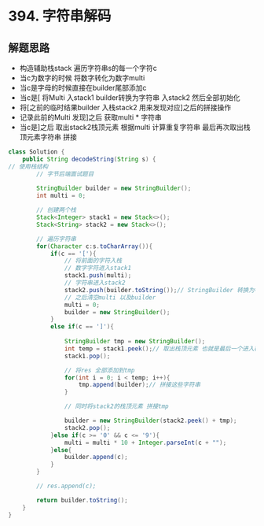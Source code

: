 # 394. 字符串解码


## 解题思路

* 构造辅助栈stack 遍历字符串s的每一个字符c
* 当c为数字的时候 将数字转化为数字multi
* 当c是字母的时候直接在builder尾部添加c
* 当c是[ 将Multi 入stack1  builder转换为字符串 入stack2  然后全部初始化
* 将[之前的临时结果builder 入栈stack2 用来发现对应]之后的拼接操作
* 记录此前的Multi 发现]之后  获取multi * 字符串
* 当c是]之后 取出stack2栈顶元素 根据multi 计算重复字符串 最后再次取出栈顶元素字符串 拼接




```JAVA
class Solution {
    public String decodeString(String s) {
// 使用栈结构
        // 字节后端面试题目
        
        StringBuilder builder = new StringBuilder();
        int multi = 0;

        // 创建两个栈
        Stack<Integer> stack1 = new Stack<>();
        Stack<String> stack2 = new Stack<>();

        // 遍历字符串
        for(Character c:s.toCharArray()){
            if(c == '['){
                // 将前面的字符入栈
                // 数字字符进入stack1
                stack1.push(multi);
                // 字符串进入stack2
                stack2.push(builder.toString());// StringBuilder 转换为字符串
                // 之后清空multi 以及builder
                multi = 0;
                builder = new StringBuilder();
            }
            else if(c == ']'){
                
                StringBuilder tmp = new StringBuilder();
                int temp = stack1.peek();// 取出栈顶元素 也就是最后一个进入栈的元素  也就是栈顶元素
                stack1.pop();

                // 将res 全部添加到tmp
                for(int i = 0; i < temp; i++){
                    tmp.append(builder);// 拼接这些字符串
                }

                // 同时将stack2的栈顶元素 拼接tmp

                builder = new StringBuilder(stack2.peek() + tmp);
                stack2.pop();
            }else if(c >= '0' && c <= '9'){
                multi = multi * 10 + Integer.parseInt(c + "");
            }else{
                builder.append(c);
            }
        }

        // res.append(c);

        return builder.toString();
    }
}

```